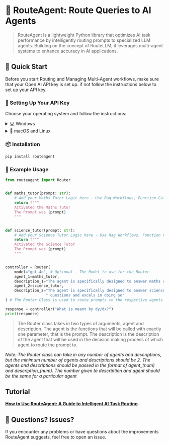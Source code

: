# 📍 RouteAgent: Route Queries to AI Agents
>RouteAgent is a lightweight Python library that optimizes AI task performance by intelligently routing prompts to specialized LLM agents. Building on the concept of RouteLLM, it leverages multi-agent systems to enhance accuracy in AI applications.

## 🚀 Quick Start

Before you start Routing and Managing Multi-Agent workflows, make sure that your Open AI API key is set up.
if not follow the instructions below to set up your API key.

### 🔑 Setting Up Your API Key

Choose your operating system and follow the instructions:

<details>
<summary>💻 Windows</summary>

1. Open the Start menu and search for "Environment Variables"
2. Click on "Edit the system environment variables"
3. Click the "Environment Variables" button
4. Under "System variables", click "New"
5. Set the variable name as `OPENAI_API_KEY`
6. Set the variable value as your OpenAI API key
7. Click "OK" to save

Alternatively, you can use the command prompt:
```bash 
setx OPENAI_API_KEY "your-api-key-here"
```
Remember to restart your command prompt after setting the variable!
</details>

<details>
<summary>🍎 macOS and Linux</summary>

1. Open Terminal
2. Edit your shell configuration file (e.g., `~/.bash_profile`, `~/.zshrc`)
3. Add the following line:
    ```bash
   export OPENAI_API_KEY="your-api-key-here"```
4. Save the file and run: 
    ```bash 
    source ~/.bash_profile
   ```
or ( if you are using Zsh)
```bash
source ~/.zshrc
```
</details>

### 📦 Installation
```bash
pip install routeagent
```

### 📝 Example Usage
```python
from routeagent import Router


def maths_tutor(prompt: str):
    # Add your Maths Tutor Logic here - Use Rag Workflows, Function Calls, etc
    return f"""
    Activated the Maths Tutor
    The Prompt was {prompt}
    """


def science_tutor(prompt: str):
    # Add your Science Tutor Logic here - Use Rag Workflows, Function Calls, etc
    return f"""
    Activated the Science Tutor
    The Prompt was {prompt}
    """


controller = Router(
    model="gpt-4o", # Optional - The Model to use for the Router
    agent_1=maths_tutor,
    description_1="The agent is specifically designed to answer maths questions and excels in doing so",
    agent_2=science_tutor,
    description_2="The agent is specifically designed to answer science ( Biology, Chemistry, Physics)"
                  " questions and excels in doing so"
) # The Router Class is used to route prompts to the respective agents

response = controller("What is meant by dy/dx?")
print(response)
```
> The Router class takes in two types of arguments, agent and description. The agent is the functions that will be called
> with exactly one parameter, that is the prompt. The description is the description of the agent that will be used in the decision making process of which agent to route the prompt to.

*Note: The Router class can take in any number of agents and descriptions, but the minimum number of agents and descriptions should be 2. The agents and descriptions should be passed in the format of agent_(num) and description_(num). The number given to description and agent should be the same for a particular agent*

## Tutorial
[**How to Use RouteAgent: A Guide to Intelligent AI Task Routing**](https://medium.com/@adeebfaiyaz/how-to-use-routeagent-a-guide-to-intelligent-ai-task-routing-33be8b6ec9f9)

## 🤔 Questions? Issues?

If you encounter any problems or have questions about the improvements RouteAgent suggests, feel free to open an issue. 
